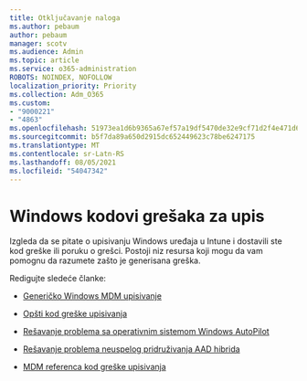 ```yaml
---
title: Otključavanje naloga
ms.author: pebaum
author: pebaum
manager: scotv
ms.audience: Admin
ms.topic: article
ms.service: o365-administration
ROBOTS: NOINDEX, NOFOLLOW
localization_priority: Priority
ms.collection: Adm_O365
ms.custom:
- "9000221"
- "4863"
ms.openlocfilehash: 51973ea1d6b9365a67ef57a19df5470de32e9cf71d2f4e471d69e7fa2caa44a9
ms.sourcegitcommit: b5f7da89a650d2915dc652449623c78be6247175
ms.translationtype: MT
ms.contentlocale: sr-Latn-RS
ms.lasthandoff: 08/05/2021
ms.locfileid: "54047342"
---
```

# <a name="windows-enrolment-error-codes"></a>Windows kodovi grešaka za upis

Izgleda da se pitate o upisivanju Windows uređaja u Intune i dostavili ste kod greške ili poruku o grešci. Postoji niz resursa koji mogu da vam pomognu da razumete zašto je generisana greška.
 
Redigujte sledeće članke:

- [Generičko Windows MDM upisivanje](https://docs.microsoft.com/mem/intune/enrollment/troubleshoot-windows-enrollment-errors)

- [Opšti kod greške upisivanja](https://docs.microsoft.com/mem/intune/enrollment/troubleshoot-device-enrollment-in-intune#general-enrollment-error-codes)

- [Rešavanje problema sa operativnim sistemom Windows AutoPilot](https://docs.microsoft.com/windows/deployment/windows-autopilot/troubleshooting)

- [Rešavanje problema neuspelog pridruživanja AAD hibrida](https://docs.microsoft.com/azure/active-directory/devices/troubleshoot-hybrid-join-windows-current)

- [MDM referenca kod greške upisivanja](https://docs.microsoft.com/windows/win32/mdmreg/mdm-registration-constants)
